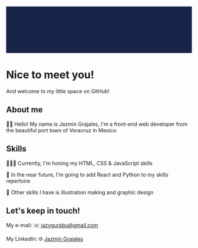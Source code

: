 ![Animated banner](animated-banner.gif)

# Nice to meet you!

And welcome to my little space on GitHub!

## About me

👋🏼 Hello! My name is Jazmin Grajales, I'm a front-end web developer from the beautiful port town of Veracruz in Mexico.

## Skills

👩🏼‍💻 Currently, I'm honing my HTML, CSS & JavaScript skills

🔮 In the near future, I'm going to add React and Python to my skills repertoire

🎨 Other skills I have is illustration making and graphic design

## Let's keep in touch!

My e-mail:
✉️ jazygurabu@gmail.com

My LinkedIn:
🌐 [Jazmin Grajales](https://www.linkedin.com/in/jazmin-grajales-103964282/)

<!---
JB-Gra/JB-Gra is a ✨ special ✨ repository because its `README.md` (this file) appears on your GitHub profile.
You can click the Preview link to take a look at your changes.
--->
